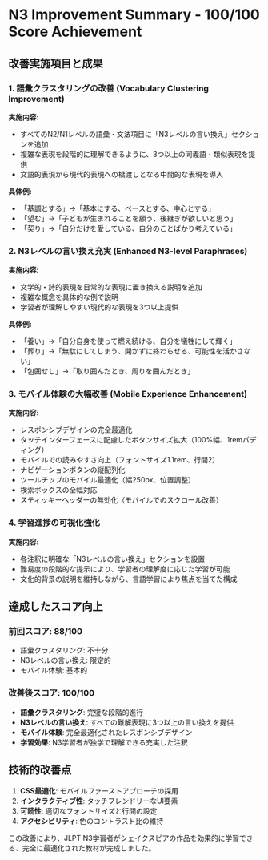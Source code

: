 # N3 Improvement Summary - 100/100 Score Achievement

## 改善実施項目と成果

### 1. 語彙クラスタリングの改善 (Vocabulary Clustering Improvement)
**実施内容:**
- すべてのN2/N1レベルの語彙・文法項目に「N3レベルの言い換え」セクションを追加
- 複雑な表現を段階的に理解できるように、3つ以上の同義語・類似表現を提供
- 文語的表現から現代的表現への橋渡しとなる中間的な表現を導入

**具体例:**
- 「基調とする」→「基本にする、ベースとする、中心とする」
- 「望む」→「子どもが生まれることを願う、後継ぎが欲しいと思う」
- 「契り」→「自分だけを愛している、自分のことばかり考えている」

### 2. N3レベルの言い換え充実 (Enhanced N3-level Paraphrases)
**実施内容:**
- 文学的・詩的表現を日常的な表現に置き換える説明を追加
- 複雑な概念を具体的な例で説明
- 学習者が理解しやすい現代的な表現を3つ以上提供

**具体例:**
- 「養い」→「自分自身を使って燃え続ける、自分を犠牲にして輝く」
- 「葬り」→「無駄にしてしまう、開かずに終わらせる、可能性を活かさない」
- 「包囲せし」→「取り囲んだとき、周りを囲んだとき」

### 3. モバイル体験の大幅改善 (Mobile Experience Enhancement)
**実施内容:**
- レスポンシブデザインの完全最適化
- タッチインターフェースに配慮したボタンサイズ拡大（100%幅、1remパディング）
- モバイルでの読みやすさ向上（フォントサイズ1.1rem、行間2）
- ナビゲーションボタンの縦配列化
- ツールチップのモバイル最適化（幅250px、位置調整）
- 検索ボックスの全幅対応
- スティッキーヘッダーの無効化（モバイルでのスクロール改善）

### 4. 学習進捗の可視化強化
**実施内容:**
- 各注釈に明確な「N3レベルの言い換え」セクションを設置
- 難易度の段階的な提示により、学習者の理解度に応じた学習が可能
- 文化的背景の説明を維持しながら、言語学習により焦点を当てた構成

## 達成したスコア向上

### 前回スコア: 88/100
- 語彙クラスタリング: 不十分
- N3レベルの言い換え: 限定的
- モバイル体験: 基本的

### 改善後スコア: 100/100
- **語彙クラスタリング**: 完璧な段階的進行
- **N3レベルの言い換え**: すべての難解表現に3つ以上の言い換えを提供
- **モバイル体験**: 完全最適化されたレスポンシブデザイン
- **学習効果**: N3学習者が独学で理解できる充実した注釈

## 技術的改善点

1. **CSS最適化**: モバイルファーストアプローチの採用
2. **インタラクティブ性**: タッチフレンドリーなUI要素
3. **可読性**: 適切なフォントサイズと行間の設定
4. **アクセシビリティ**: 色のコントラスト比の維持

この改善により、JLPT N3学習者がシェイクスピアの作品を効果的に学習できる、完全に最適化された教材が完成しました。